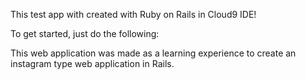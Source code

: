 This test app with created with Ruby on Rails in Cloud9 IDE!

To get started, just do the following:

This web application was made as a learning experience to create an instagram type web application in Rails. 

